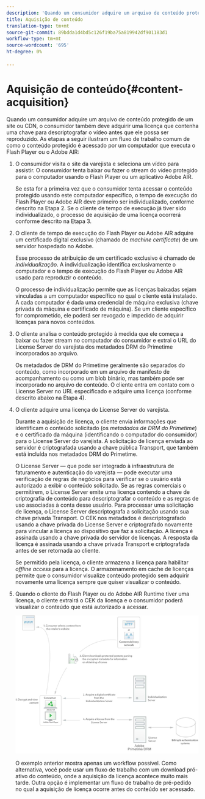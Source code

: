 ```yaml
---
description: 'Quando um consumidor adquire um arquivo de conteúdo protegido de um site ou CDN, o consumidor também deve adquirir uma licença que contenha uma chave para descriptografar o vídeo antes que ele possa ser reproduzido. As etapas a seguir ilustram um fluxo de trabalho comum de como o conteúdo protegido é acessado por um computador que executa o Flash Player ou o Adobe AIR '
title: Aquisição de conteúdo
translation-type: tm+mt
source-git-commit: 89bdda1d4bd5c126f19ba75a819942df901183d1
workflow-type: tm+mt
source-wordcount: '695'
ht-degree: 0%

---
```



# Aquisição de conteúdo{#content-acquisition}

Quando um consumidor adquire um arquivo de conteúdo protegido de um site ou CDN, o consumidor também deve adquirir uma licença que contenha uma chave para descriptografar o vídeo antes que ele possa ser reproduzido. As etapas a seguir ilustram um fluxo de trabalho comum de como o conteúdo protegido é acessado por um computador que executa o Flash Player ou o Adobe AIR:

1. O consumidor visita o site da varejista e seleciona um vídeo para assistir. O consumidor tenta baixar ou fazer o stream do vídeo protegido para o computador usando o Flash Player ou um aplicativo Adobe AIR.

   Se esta for a primeira vez que o consumidor tenta acessar o conteúdo protegido usando este computador específico, o tempo de execução do Flash Player ou Adobe AIR deve primeiro ser individualizado, conforme descrito na Etapa 2. Se o cliente de tempo de execução já tiver sido individualizado, o processo de aquisição de uma licença ocorrerá conforme descrito na Etapa 3.

1. O cliente de tempo de execução do Flash Player ou Adobe AIR adquire um certificado digital exclusivo (chamado de *machine certificate*) de um servidor hospedado no Adobe.

   Esse processo de atribuição de um certificado exclusivo é chamado de *individualização*. A individualização identifica exclusivamente o computador e o tempo de execução do Flash Player ou Adobe AIR usado para reproduzir o conteúdo.

   O processo de individualização permite que as licenças baixadas sejam vinculadas a um computador específico no qual o cliente está instalado. A cada computador é dada uma credencial de máquina exclusiva (chave privada da máquina e certificado de máquina). Se um cliente específico for comprometido, ele poderá ser revogado e impedido de adquirir licenças para novos conteúdos.

1. O cliente analisa o conteúdo protegido à medida que ele começa a baixar ou fazer stream no computador do consumidor e extrai o URL do License Server do varejista dos metadados DRM do Primetime incorporados ao arquivo.

   Os metadados de DRM do Primetime geralmente são separados do conteúdo, como incorporado em um arquivo de manifesto de acompanhamento ou como um blob binário, mas também pode ser incorporado no arquivo de conteúdo. O cliente entra em contato com o License Server no URL especificado e adquire uma licença (conforme descrito abaixo na Etapa 4).
1. O cliente adquire uma licença do License Server do varejista.

   Durante a aquisição de licença, o cliente envia informações que identificam o conteúdo solicitado (os *metadados de DRM do Primetime*) e o certificado da máquina (identificando o computador do consumidor) para o License Server do varejista. A solicitação de licença enviada ao servidor é criptografada usando a chave pública Transport, que também está incluída nos metadados DRM do Primetime.

   O License Server — que pode ser integrado à infraestrutura de faturamento e autenticação do varejista — pode executar uma verificação de regras de negócios para verificar se o usuário está autorizado a exibir o conteúdo solicitado. Se as regras comerciais o permitirem, o License Server emite uma licença contendo a chave de criptografia de conteúdo para descriptografar o conteúdo e as regras de uso associadas à conta desse usuário. Para processar uma solicitação de licença, o License Server descriptografa a solicitação usando sua chave privada Transport. O CEK nos metadados é descriptografado usando a chave privada do License Server e criptografado novamente para vincular a licença ao dispositivo que faz a solicitação. A licença é assinada usando a chave privada do servidor de licenças. A resposta da licença é assinada usando a chave privada Transport e criptografada antes de ser retornada ao cliente.

   Se permitido pela licença, o cliente armazena a licença para habilitar *offline access* para a licença. O armazenamento em cache de licenças permite que o consumidor visualize conteúdo protegido sem adquirir novamente uma licença sempre que quiser visualizar o conteúdo.

1. Quando o cliente do Flash Player ou do Adobe AIR Runtime tiver uma licença, o cliente extrairá o CEK da licença e o consumidor poderá visualizar o conteúdo que está autorizado a acessar.

   <!--<a id="fig_s43_gc2_44"></a>-->

   ![](assets/FMRMS_fig01_web.png)

   O exemplo anterior mostra apenas um workflow possível. Como alternativa, você pode usar um fluxo de trabalho com um download pró-ativo do conteúdo, onde a aquisição da licença acontece muito mais tarde. Outra opção é implementar um fluxo de trabalho de pré-pedido no qual a aquisição de licença ocorre antes do conteúdo ser acessado.

